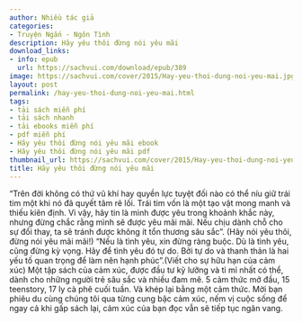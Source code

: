 ```yaml
---
author: Nhiều tác giả
categories:
- Truyện Ngắn - Ngôn Tình
description: Hãy yêu thôi đừng nói yêu mãi
download_links:
- info: epub
  url: https://sachvui.com/download/epub/389
image: https://sachvui.com/cover/2015/Hay-yeu-thoi-dung-noi-yeu-mai.jpg
layout: post
permalink: /hay-yeu-thoi-dung-noi-yeu-mai.html
tags:
- tải sách miễn phí
- tải sách nhanh
- tải ebooks miễn phí
- pdf miễn phí
- Hãy yêu thôi đừng nói yêu mãi ebook
- Hãy yêu thôi đừng nói yêu mãi pdf
thumbnail_url: https://sachvui.com/cover/2015/Hay-yeu-thoi-dung-noi-yeu-mai.jpg
title: Hãy yêu thôi đừng nói yêu mãi
---
```


 <div class="item-desc text-justify"> “Trên đời không có thứ vũ khí hay quyền lực tuyệt đối nào có thể níu giữ trái tim một khi nó đã quyết tâm rẽ lối. Trái tim vốn là một tạo vật mong manh và thiếu kiên định. Vì vậy, hãy tin là mình được yêu trong khoảnh khắc này, nhưng đừng chắc rằng mình sẽ được yêu mãi mãi. Nếu chịu dành chỗ cho sự đổi thay, ta sẽ tránh được không ít tổn thương sâu sắc”. (Hãy nói yêu thôi, đừng nói yêu mãi mãi!) “Nếu là tình yêu, xin đừng ràng buộc. Dù là tình yêu, cũng đừng kỳ vọng. Hãy để tình yêu đó tự do. Bởi tự do và thanh thản là hai yếu tố quan trọng để làm nên hạnh phúc”.(Viết cho sự hữu hạn của cảm xúc) Một tập sách của cảm xúc, được đầu tư kỹ lưỡng và tỉ mỉ nhất có thể, dành cho những người trẻ sâu sắc và nhiều đam mê. 5 cảm thức mở đầu, 15 teenstory, 17 ly cà phê cuối tuần. Và khép lại bằng một cảm thức. Mời bạn phiêu du cùng chúng tôi qua từng cung bậc cảm xúc, nếm vị cuộc sống để ngay cả khi gấp sách lại, cảm xúc của bạn đọc vẫn sẽ tiếp tục ngân vang. </div>